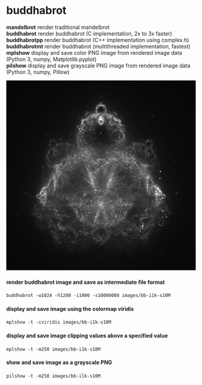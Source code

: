 # buddhabrot
**mandelbrot**      render traditional mandelbrot  
**buddhabrot**      render buddhabrot (C implementation, 2x to 3x faster)  
**buddhabrotpp**    render buddhabrot (C++ implementation using complex.h)  
**buddhabrotmt**    render buddhabrot (multithreaded implementation, fastest)  
**mplshow**         display and save color PNG image from rendered image data
                    (Python 3, numpy, Matplotlib.pyplot)  
**pilshow**         display and save grayscale PNG image from rendered image
                    data (Python 3, numpy, Pillow)  

![buddhabrot image](doc/img/bb-i100k-s10M.png)

#### render buddhabrot image and save as intermediate file format
```
buddhabrot -w1024 -h1280 -i1000 -s10000000 images/bb-i1k-s10M
```

#### display and save image using the colormap viridis
```
mplshow -t -cviridis images/bb-i1k-s10M
```

#### display and save image clipping values above a specified value
```
mplshow -t -m250 images/bb-i1k-s10M
```

#### show and save image as a grayscale PNG
```
pilshow -t -m250 images/bb-ilk-s10M
```
